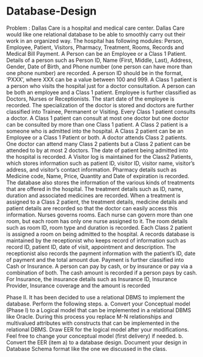 # Database-Design

Problem : 
Dallas Care is a hospital and medical care center. Dallas Care would like one relational database
to be able to smoothly carry out their work in an organized way. The hospital has following
modules: Person, Employee, Patient, Visitors, Pharmacy, Treatment, Rooms, Records and
Medical Bill Payment.
A Person can be an Employee or a Class 1 Patient. Details of a person such as Person ID, Name
(First, Middle, Last), Address, Gender, Date of Birth, and Phone number (one person can have
more than one phone number) are recorded. A person ID should be in the format, ‘PXXX’,
where XXX can be a value between 100 and 999. A Class 1 patient is a person who visits the
hospital just for a doctor consultation. A person can be both an employee and a Class 1 patient.
Employee is further classified as Doctors, Nurses or Receptionists. The start date of the
employee is recorded. The specialization of the doctor is stored and doctors are further classified
into Trainee, Permanent or Visiting. Every Class 1 patient consults a doctor. A Class 1 patient
can consult at most one doctor but one doctor can be consulted by more than one Class 1 patient.
A Class 2 patient is a someone who is admitted into the hospital. A Class 2 patient can be an
Employee or a Class 1 Patient or both. A doctor attends Class 2 patients. One doctor can attend
many Class 2 patients but a Class 2 patient can be attended to by at most 2 doctors. The date of
patient being admitted into the hospital is recorded.
A Visitor log is maintained for the Class2 Patients, which stores information such as patient ID,
visitor ID, visitor name, visitor’s address, and visitor’s contact information.
Pharmacy details such as Medicine code, Name, Price, Quantity and Date of expiration is
recorded. The database also stores the information of the various kinds of treatments that are
offered in the hospital. The treatment details such as ID, name, duration and associated
medicines are recorded. When a treatment is assigned to a Class 2 patient, the treatment details,
medicine details and patient details are recorded so that the doctor can easily access this
information.
Nurses governs rooms. Each nurse can govern more than one room, but each room has only one
nurse assigned to it. The room details such as room ID, room type and duration is recorded. Each
Class 2 patient is assigned a room on being admitted to the hospital.
A records database is maintained by the receptionist who keeps record of information such as
record ID, patient ID, date of visit, appointment and description. The receptionist also records the
payment information with the patient’s ID, date of payment and the total amount due. Payment is
further classified into Cash or Insurance. A person can pay by cash, or by insurance or pay via a
combination of both. The cash amount is recorded if a person pays by cash. For Insurance, the
insurance details such as Insurance ID, Insurance Provider, Insurance coverage and the amount is
recorded

Phase II. It has been decided to use a relational DBMS to implement the database. Perform the
following steps.
a. Convert your Conceptual model (Phase I) to a Logical model that can be implemented in a
relational DBMS like Oracle. During this process you replace M-N relationships and multivalued
attributes with constructs that can be implemented in the relational DBMS. Draw EER for
the logical model after your modifications. Feel free to change your conceptual model (first
delivery) if needed.
b. Convert the EER (item a) to a database design. Document your design in Database Schema
format like the one we discussed in the class. 
